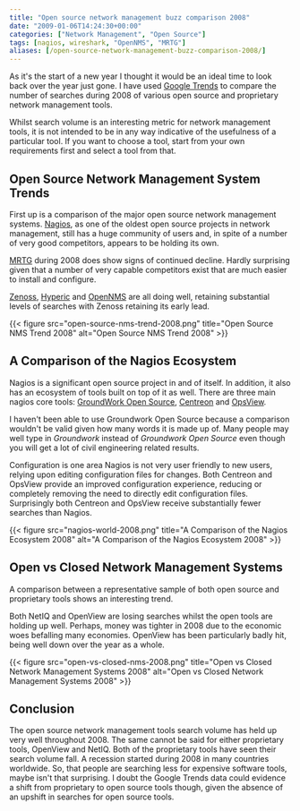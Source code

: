 ```yaml
---
title: "Open source network management buzz comparison 2008"
date: "2009-01-06T14:24:30+00:00"
categories: ["Network Management", "Open Source"]
tags: [nagios, wireshark, "OpenNMS", "MRTG"]
aliases: [/open-source-network-management-buzz-comparison-2008/]
---
```


As it's the start of a new year I thought it would be an ideal time to look back over the year just gone. I have used [Google Trends](http://www.google.com/trends) to compare the number of searches during 2008 of various open source and proprietary network management tools.

Whilst search volume is an interesting metric for network management tools, it is not intended to be in any way indicative of the usefulness of a particular tool. If you want to choose a tool, start from your own requirements first and select a tool from that.

## Open Source Network Management System Trends

First up is a comparison of the major open source network management systems. [Nagios](http://www.nagios.org/), as one of the oldest open source projects in network management, still has a huge community of users and, in spite of a number of very good competitors, appears to be holding its own.

[MRTG](http://oss.oetiker.ch/mrtg/) during 2008 does show signs of continued decline. Hardly surprising given that a number of very capable competitors exist that are much easier to install and configure.

[Zenoss](https://www.zenoss.com/), [Hyperic](http://www.hyperic.com/) and [OpenNMS](https://www.opennms.org/) are all doing well, retaining substantial levels of searches with Zenoss retaining its early lead.

{{< figure src="open-source-nms-trend-2008.png" title="Open Source NMS Trend 2008" alt="Open Source NMS Trend 2008" >}}

## A Comparison of the Nagios Ecosystem

Nagios is a significant open source project in and of itself. In addition, it also has an ecosystem of tools built on top of it as well. There are three main nagios core tools: [GroundWork Open Source](http://www.groundworkopensource.com/), [Centreon](http://www.centreon.com/) and [OpsView](http://opsview.org/).

I haven't been able to use Groundwork Open Source because a comparison wouldn't be valid given how many words it is made up of. Many people may well type in *Groundwork* instead of *Groundwork Open Source* even though you will get a lot of civil engineering related results.

Configuration is one area Nagios is not very user friendly to new users, relying upon editing configuration files for changes. Both Centreon and OpsView provide an improved configuration experience, reducing or completely removing the need to directly edit configuration files. Surprisingly both Centreon and OpsView receive substantially fewer searches than Nagios.

{{< figure src="nagios-world-2008.png" title="A Comparison of the Nagios Ecosystem 2008" alt="A Comparison of the Nagios Ecosystem 2008" >}}

## Open vs Closed Network Management Systems

A comparison between a representative sample of both open source and proprietary tools shows an interesting trend.

Both NetIQ and OpenView are losing searches whilst the open tools are holding up well. Perhaps, money was tighter in 2008 due to the economic woes befalling many economies. OpenView has been particularly badly hit, being well down over the year as a whole.

{{< figure src="open-vs-closed-nms-2008.png" title="Open vs Closed Network Management Systems 2008" alt="Open vs Closed Network Management Systems 2008" >}}

## Conclusion

The open source network management tools search volume has held up very well throughout 2008. The same cannot be said for either proprietary tools, OpenView and NetIQ. Both of the proprietary tools have seen their search volume fall. A recession started during 2008 in many countries worldwide. So, that people are searching less for expensive software tools, maybe isn't that surprising. I doubt the Google Trends data could evidence a shift from proprietary to open source tools though, given the absence of an upshift in searches for open source tools.

